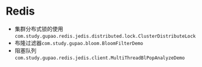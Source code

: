 # Redis 

* 集群分布式锁的使用`com.study.gupao.redis.jedis.distributed.lock.ClusterDistributeLock`
* 布隆过滤器`com.study.gupao.bloom.BloomFilterDemo`
* 阻塞队列`com.study.gupao.redis.jedis.client.MultiThreadBlPopAnalyzeDemo`
